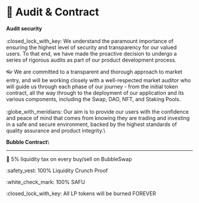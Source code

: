 # 🔐 Audit & Contract

**Audit  security**\
\
:closed\_lock\_with\_key: We understand the paramount importance of ensuring the highest level of security and transparency for our valued users. To that end, we have made the proactive decision to undergo a series of rigorous audits as part of our product development process.

:eyeglasses: We are committed to a transparent and thorough approach to market entry, and will be working closely with a well-respected market auditor who will guide us through each phase of our journey - from the initial token contract, all the way through to the deployment of our application and its various components, including the Swap, DAO, NFT, and Staking Pools.\
\
:globe\_with\_meridians: Our aim is to provide our users with the confidence and peace of mind that comes from knowing they are trading and investing in a safe and secure environment, backed by the highest standards of quality assurance and product integrity.\


**Bubble Contract**\
****

:handshake: 5% liquidity tax on every buy/sell on BubbleSwap

:safety\_vest: 100% Liquidity Crunch Proof

:white\_check\_mark: 100% SAFU&#x20;

:closed\_lock\_with\_key: All LP tokens will be burned FOREVER
